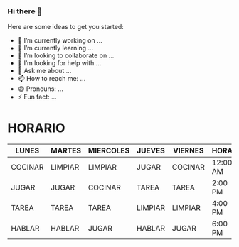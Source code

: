 ### Hi there 👋



Here are some ideas to get you started:

- 🔭 I’m currently working on ...
- 🌱 I’m currently learning ...
- 👯 I’m looking to collaborate on ...
- 🤔 I’m looking for help with ...
- 💬 Ask me about ...
- 📫 How to reach me: ...
- 😄 Pronouns: ...
- ⚡ Fun fact: ...


# HORARIO
| LUNES   | MARTES  | MIERCOLES | JUEVES  | VIERNES | HORA     |
|---------|---------|-----------|---------|---------|----------|
| COCINAR | LIMPIAR | LIMPIAR   | JUGAR   | COCINAR | 12:00 AM |
| JUGAR   | JUGAR   | COCINAR   | TAREA   | TAREA   | 2:00 PM  |
| TAREA   | TAREA   | TAREA     | LIMPIAR | LIMPIAR | 4:00 PM  |
| HABLAR  | HABLAR  | JUGAR     | HABLAR  | JUGAR   | 6:00 PM  |
